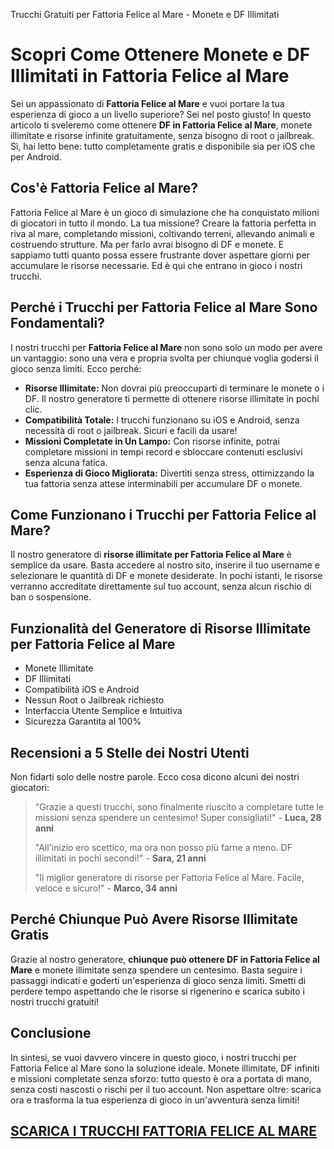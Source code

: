    Trucchi Gratuiti per Fattoria Felice al Mare - Monete e DF Illimitati

# Scopri Come Ottenere Monete e DF Illimitati in Fattoria Felice al Mare

Sei un appassionato di **Fattoria Felice al Mare** e vuoi portare la tua esperienza di gioco a un livello superiore? Sei nel posto giusto! In questo articolo ti sveleremo come ottenere **DF in Fattoria Felice al Mare**, monete illimitate e risorse infinite gratuitamente, senza bisogno di root o jailbreak. Sì, hai letto bene: tutto completamente gratis e disponibile sia per iOS che per Android.

## Cos'è Fattoria Felice al Mare?

Fattoria Felice al Mare è un gioco di simulazione che ha conquistato milioni di giocatori in tutto il mondo. La tua missione? Creare la fattoria perfetta in riva al mare, completando missioni, coltivando terreni, allevando animali e costruendo strutture. Ma per farlo avrai bisogno di DF e monete. E sappiamo tutti quanto possa essere frustrante dover aspettare giorni per accumulare le risorse necessarie. Ed è qui che entrano in gioco i nostri trucchi.

## Perché i Trucchi per Fattoria Felice al Mare Sono Fondamentali?

I nostri trucchi per **Fattoria Felice al Mare** non sono solo un modo per avere un vantaggio: sono una vera e propria svolta per chiunque voglia godersi il gioco senza limiti. Ecco perché:

*   **Risorse Illimitate:** Non dovrai più preoccuparti di terminare le monete o i DF. Il nostro generatore ti permette di ottenere risorse illimitate in pochi clic.
*   **Compatibilità Totale:** I trucchi funzionano su iOS e Android, senza necessità di root o jailbreak. Sicuri e facili da usare!
*   **Missioni Completate in Un Lampo:** Con risorse infinite, potrai completare missioni in tempi record e sbloccare contenuti esclusivi senza alcuna fatica.
*   **Esperienza di Gioco Migliorata:** Divertiti senza stress, ottimizzando la tua fattoria senza attese interminabili per accumulare DF o monete.

## Come Funzionano i Trucchi per Fattoria Felice al Mare?

Il nostro generatore di **risorse illimitate per Fattoria Felice al Mare** è semplice da usare. Basta accedere al nostro sito, inserire il tuo username e selezionare le quantità di DF e monete desiderate. In pochi istanti, le risorse verranno accreditate direttamente sul tuo account, senza alcun rischio di ban o sospensione.

## Funzionalità del Generatore di Risorse Illimitate per Fattoria Felice al Mare

*   Monete Illimitate
*   DF Illimitati
*   Compatibilità iOS e Android
*   Nessun Root o Jailbreak richiesto
*   Interfaccia Utente Semplice e Intuitiva
*   Sicurezza Garantita al 100%

## Recensioni a 5 Stelle dei Nostri Utenti

Non fidarti solo delle nostre parole. Ecco cosa dicono alcuni dei nostri giocatori:

> "Grazie a questi trucchi, sono finalmente riuscito a completare tutte le missioni senza spendere un centesimo! Super consigliati!" - **Luca, 28 anni**
> 
> "All'inizio ero scettico, ma ora non posso più farne a meno. DF illimitati in pochi secondi!" - **Sara, 21 anni**
> 
> "Il miglior generatore di risorse per Fattoria Felice al Mare. Facile, veloce e sicuro!" - **Marco, 34 anni**

## Perché Chiunque Può Avere Risorse Illimitate Gratis

Grazie al nostro generatore, **chiunque può ottenere DF in Fattoria Felice al Mare** e monete illimitate senza spendere un centesimo. Basta seguire i passaggi indicati e goderti un'esperienza di gioco senza limiti. Smetti di perdere tempo aspettando che le risorse si rigenerino e scarica subito i nostri trucchi gratuiti!

## Conclusione

In sintesi, se vuoi davvero vincere in questo gioco, i nostri trucchi per Fattoria Felice al Mare sono la soluzione ideale. Monete illimitate, DF infiniti e missioni completate senza sforzo: tutto questo è ora a portata di mano, senza costi nascosti o rischi per il tuo account. Non aspettare oltre: scarica ora e trasforma la tua esperienza di gioco in un'avventura senza limiti!

## [SCARICA I TRUCCHI FATTORIA FELICE AL MARE](https://scaricasubitoveloceitagratis.click/scaricadownload.html)
